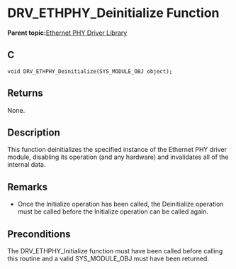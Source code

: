 # DRV\_ETHPHY\_Deinitialize Function

**Parent topic:**[Ethernet PHY Driver Library](GUID-F4DF749A-0F8C-4482-8661-C005A0BE0CF4.md)

## C

```
void DRV_ETHPHY_Deinitialize(SYS_MODULE_OBJ object); 
```

## Returns

None.

## Description

This function deinitializes the specified instance of the Ethernet PHY driver module, disabling its operation \(and any hardware\) and invalidates all of the internal data.

## Remarks

-   Once the Initialize operation has been called, the Deinitialize operation must be called before the Initialize operation can be called again.


## Preconditions

The DRV\_ETHPHY\_Initialize function must have been called before calling this routine and a valid SYS\_MODULE\_OBJ must have been returned.

